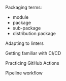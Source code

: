 Packaging terms:

- module
- package
- sub-package
- distribution package

Adapting to linters

Getting familiar with CI/CD

Practicing GitHub Actions

Pipeline workflow
